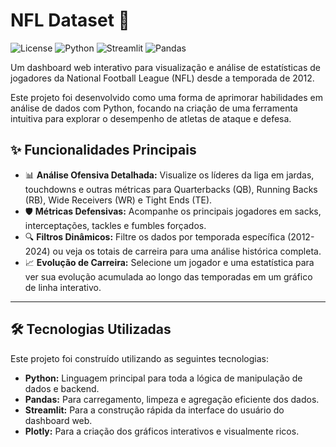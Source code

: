 # NFL Dataset 🏈

![License](https://img.shields.io/badge/license-MIT-blue.svg) ![Python](https://img.shields.io/badge/Python-3.9%2B-blue) ![Streamlit](https://img.shields.io/badge/Streamlit-1.30-red) ![Pandas](https://img.shields.io/badge/Pandas-2.1-yellow)

Um dashboard web interativo para visualização e análise de estatísticas de jogadores da National Football League (NFL) desde a temporada de 2012.

Este projeto foi desenvolvido como uma forma de aprimorar habilidades em análise de dados com Python, focando na criação de uma ferramenta intuitiva para explorar o desempenho de atletas de ataque e defesa.

## ✨ Funcionalidades Principais

* 📊 **Análise Ofensiva Detalhada:** Visualize os líderes da liga em jardas, touchdowns e outras métricas para Quarterbacks (QB), Running Backs (RB), Wide Receivers (WR) e Tight Ends (TE).
* 🛡️ **Métricas Defensivas:** Acompanhe os principais jogadores em sacks, interceptações, tackles e fumbles forçados.
* 🔍 **Filtros Dinâmicos:** Filtre os dados por temporada específica (2012-2024) ou veja os totais de carreira para uma análise histórica completa.
* 📈 **Evolução de Carreira:** Selecione um jogador e uma estatística para ver sua evolução acumulada ao longo das temporadas em um gráfico de linha interativo.

---

## 🛠️ Tecnologias Utilizadas

Este projeto foi construído utilizando as seguintes tecnologias:

* **Python:** Linguagem principal para toda a lógica de manipulação de dados e backend.
* **Pandas:** Para carregamento, limpeza e agregação eficiente dos dados.
* **Streamlit:** Para a construção rápida da interface do usuário do dashboard web.
* **Plotly:** Para a criação dos gráficos interativos e visualmente ricos.
